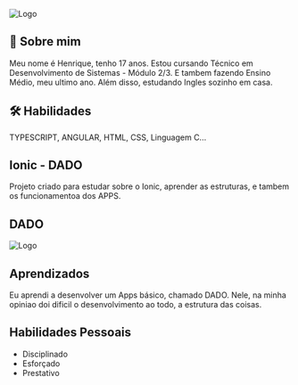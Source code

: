 
![Logo](https://auditeste.com.br/wp-content/uploads/2020/02/linguagens_2020.jpg)

## 🚀 Sobre mim
Meu nome é Henrique, tenho 17 anos. Estou cursando Técnico em Desenvolvimento de Sistemas - Módulo 2/3. E tambem fazendo Ensino Médio, meu ultimo ano. Além disso, estudando Ingles sozinho em casa.


## 🛠 Habilidades

TYPESCRIPT, ANGULAR, HTML, CSS, Linguagem C...


## Ionic - DADO

Projeto criado para estudar sobre o Ionic, aprender as estruturas, e tambem os funcionamentoa dos APPS.



## DADO

![Logo](https://www.imagensanimadas.com/data/media/710/dado-imagem-animada-0100.gif)


## Aprendizados

Eu aprendi a desenvolver um Apps básico, chamado DADO. Nele, na minha opiniao doi dificil o desenvolvimento ao todo, a estrutura das coisas.


## Habilidades Pessoais

- Disciplinado
- Esforçado
- Prestativo 



